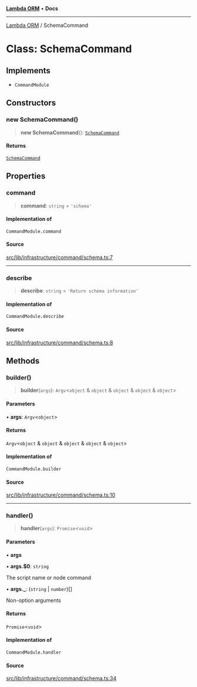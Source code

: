 [**Lambda ORM**](../README.md) • **Docs**

***

[Lambda ORM](../README.md) / SchemaCommand

# Class: SchemaCommand

## Implements

- `CommandModule`

## Constructors

### new SchemaCommand()

> **new SchemaCommand**(): [`SchemaCommand`](SchemaCommand.md)

#### Returns

[`SchemaCommand`](SchemaCommand.md)

## Properties

### command

> **command**: `string` = `'schema'`

#### Implementation of

`CommandModule.command`

#### Source

[src/lib/infrastructure/command/schema.ts:7](https://github.com/lambda-orm/lambdaorm-cli/blob/3dd4e71487d712defd5e9b16aec23b71ec8cb5c4/src/lib/infrastructure/command/schema.ts#L7)

***

### describe

> **describe**: `string` = `'Return schema information'`

#### Implementation of

`CommandModule.describe`

#### Source

[src/lib/infrastructure/command/schema.ts:8](https://github.com/lambda-orm/lambdaorm-cli/blob/3dd4e71487d712defd5e9b16aec23b71ec8cb5c4/src/lib/infrastructure/command/schema.ts#L8)

## Methods

### builder()

> **builder**(`args`): `Argv`\<`object` & `object` & `object` & `object` & `object`\>

#### Parameters

• **args**: `Argv`\<`object`\>

#### Returns

`Argv`\<`object` & `object` & `object` & `object` & `object`\>

#### Implementation of

`CommandModule.builder`

#### Source

[src/lib/infrastructure/command/schema.ts:10](https://github.com/lambda-orm/lambdaorm-cli/blob/3dd4e71487d712defd5e9b16aec23b71ec8cb5c4/src/lib/infrastructure/command/schema.ts#L10)

***

### handler()

> **handler**(`args`): `Promise`\<`void`\>

#### Parameters

• **args**

• **args.$0**: `string`

The script name or node command

• **args.\_**: (`string` \| `number`)[]

Non-option arguments

#### Returns

`Promise`\<`void`\>

#### Implementation of

`CommandModule.handler`

#### Source

[src/lib/infrastructure/command/schema.ts:34](https://github.com/lambda-orm/lambdaorm-cli/blob/3dd4e71487d712defd5e9b16aec23b71ec8cb5c4/src/lib/infrastructure/command/schema.ts#L34)
